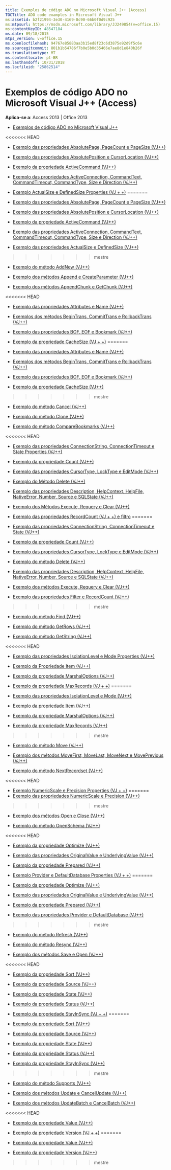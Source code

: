 ```yaml
---
title: Exemplos de código ADO no Microsoft Visual J++ (Access)
TOCTitle: ADO code examples in Microsoft Visual J++
ms:assetid: b2f21994-3e30-4169-8c90-66b0f0d9c925
ms:mtpsurl: https://msdn.microsoft.com/library/JJ249854(v=office.15)
ms:contentKeyID: 48547184
ms.date: 09/18/2015
mtps_version: v=office.15
ms.openlocfilehash: 94767e85883aa3b15ed8f23c6d3875e92d9f5c6e
ms.sourcegitcommit: 801b1b54786f7b0e5b0d35466e7ae8d1e840b26f
ms.translationtype: MT
ms.contentlocale: pt-BR
ms.lasthandoff: 10/31/2018
ms.locfileid: "25862514"
---
```

# <a name="ado-code-examples-in-microsoft-visual-j-access"></a>Exemplos de código ADO no Microsoft Visual J++ (Access)


**Aplica-se a**: Access 2013 | Office 2013

  - [Exemplos de código ADO no Microsoft Visual J++](ado-code-examples-in-microsoft-visual-j.md)

<<<<<<< HEAD
  - [Exemplo das propriedades AbsolutePage, PageCount e PageSize (VJ++)](absolutepage-pagecount-and-pagesize-properties-example-vj.md)

  - [Exemplo das propriedades AbsolutePosition e CursorLocation (VJ++)](absoluteposition-and-cursorlocation-properties-example-vj.md)

  - [Exemplo da propriedade ActiveCommand (VJ++)](activecommand-property-example-vj.md)

  - [Exemplo das propriedades ActiveConnection, CommandText, CommandTimeout, CommandType, Size e Direction (VJ++)](activeconnection-commandtext-commandtimeout-commandtype-size-and-direction-properties-example-vj.md)

  - [Exemplo ActualSize e DefinedSize Properties (VJ + +)](actualsize-and-definedsize-properties-example-vj.md)
=======
  - [Exemplo das propriedades AbsolutePage, PageCount e PageSize (VJ++)](absolutepage-pagecount-and-pagesize-properties-example-vj.md)

  - [Exemplo das propriedades AbsolutePosition e CursorLocation (VJ++)](absoluteposition-and-cursorlocation-properties-example-vj.md)

  - [Exemplo da propriedade ActiveCommand (VJ++)](activecommand-property-example-vj.md)

  - [Exemplo das propriedades ActiveConnection, CommandText, CommandTimeout, CommandType, Size e Direction (VJ++)](activeconnection-commandtext-commandtimeout-commandtype-size-and-direction-properties-example-vj.md)

  - [Exemplo das propriedades ActualSize e DefinedSize (VJ++)](actualsize-and-definedsize-properties-example-vj.md)
>>>>>>> mestre

  - [Exemplo do método AddNew (VJ++)](addnew-method-example-vj.md)

  - [Exemplo dos métodos Append e CreateParameter (VJ++)](append-and-createparameter-methods-example-vj.md)

  - [Exemplo dos métodos AppendChunk e GetChunk (VJ++)](appendchunk-and-getchunk-methods-example-vj.md)

<<<<<<< HEAD
  - [Exemplo das propriedades Attributes e Name (VJ++)](attributes-and-name-properties-example-vj.md)

  - [Exemplos dos métodos BeginTrans, CommitTrans e RollbackTrans (VJ++)](begintrans-committrans-and-rollbacktrans-methods-example-vj.md)

  - [Exemplo das propriedades BOF, EOF e Bookmark (VJ++)](bof-eof-and-bookmark-properties-example-vj.md)

  - [Exemplo da propriedade CacheSize (VJ + +)](cachesize-property-example-vj.md)
=======
  - [Exemplo das propriedades Attributes e Name (VJ++)](attributes-and-name-properties-example-vj.md)

  - [Exemplos dos métodos BeginTrans, CommitTrans e RollbackTrans (VJ++)](begintrans-committrans-and-rollbacktrans-methods-example-vj.md)

  - [Exemplo das propriedades BOF, EOF e Bookmark (VJ++)](bof-eof-and-bookmark-properties-example-vj.md)

  - [Exemplo da propriedade CacheSize (VJ++)](cachesize-property-example-vj.md)
>>>>>>> mestre

  - [Exemplo do método Cancel (VJ++)](cancel-method-example-vj.md)

  - [Exemplo do método Clone (VJ++)](clone-method-example-vj.md)

  - [Exemplo do método CompareBookmarks (VJ++)](comparebookmarks-method-example-vj.md)

<<<<<<< HEAD
  - [Exemplo das propriedades ConnectionString, ConnectionTimeout e State Properties (VJ++)](connectionstring-connectiontimeout-and-state-properties-example-vj.md)

  - [Exemplo da propriedade Count (VJ++)](count-property-example-vj.md)

  - [Exemplo das propriedades CursorType, LockType e EditMode (VJ++)](cursortype-locktype-and-editmode-properties-example-vj.md)

  - [Exemplo do Método Delete (VJ++)](delete-method-example-vj.md)

  - [Exemplo das propriedades Description, HelpContext, HelpFile, NativeError, Number, Source e SQLState (VJ++)](description-helpcontext-helpfile-nativeerror-number-source-and-sqlstate-properties-example-vj.md)

  - [Exemplo dos Métodos Execute, Requery e Clear (VJ++)](execute-requery-and-clear-methods-example-vj.md)

  - [Exemplo das propriedades RecordCount (VJ + +) e filtro](filter-and-recordcount-properties-example-vj.md)
=======
  - [Exemplo das propriedades ConnectionString, ConnectionTimeout e State (VJ++)](connectionstring-connectiontimeout-and-state-properties-example-vj.md)

  - [Exemplo da propriedade Count (VJ++)](count-property-example-vj.md)

  - [Exemplo das propriedades CursorType, LockType e EditMode (VJ++)](cursortype-locktype-and-editmode-properties-example-vj.md)

  - [Exemplo do método Delete (VJ++)](delete-method-example-vj.md)

  - [Exemplo das propriedades Description, HelpContext, HelpFile, NativeError, Number, Source e SQLState (VJ++)](description-helpcontext-helpfile-nativeerror-number-source-and-sqlstate-properties-example-vj.md)

  - [Exemplo dos métodos Execute, Requery e Clear (VJ++)](execute-requery-and-clear-methods-example-vj.md)

  - [Exemplo das propriedades Filter e RecordCount (VJ++)](filter-and-recordcount-properties-example-vj.md)
>>>>>>> mestre

  - [Exemplo do método Find (VJ++)](find-method-example-vj.md)

  - [Exemplo do método GetRows (VJ++)](getrows-method-example-vj.md)

  - [Exemplo do método GetString (VJ++)](getstring-method-example-vj.md)

<<<<<<< HEAD
  - [Exemplo das propriedades IsolationLevel e Mode Properties (VJ++)](isolationlevel-and-mode-properties-example-vj.md)

  - [Exemplo da Propriedade Item (VJ++)](item-property-example-vj.md)

  - [Exemplo da propriedade MarshalOptions (VJ++)](marshaloptions-property-example-vj.md)

  - [Exemplo da propriedade MaxRecords (VJ + +)](maxrecords-property-example-vj.md)
=======
  - [Exemplo das propriedades IsolationLevel e Mode (VJ++)](isolationlevel-and-mode-properties-example-vj.md)

  - [Exemplo da propriedade Item (VJ++)](item-property-example-vj.md)

  - [Exemplo da propriedade MarshalOptions (VJ++)](marshaloptions-property-example-vj.md)

  - [Exemplo da propriedade MaxRecords (VJ++)](maxrecords-property-example-vj.md)
>>>>>>> mestre

  - [Exemplo do método Move (VJ++)](move-method-example-vj.md)

  - [Exemplo dos métodos MoveFirst, MoveLast, MoveNext e MovePrevious (VJ++)](movefirst-movelast-movenext-and-moveprevious-methods-example-vj.md)

  - [Exemplo do método NextRecordset (VJ++)](nextrecordset-method-example-vj.md)

<<<<<<< HEAD
  - [Exemplo NumericScale e Precision Properties (VJ + +)](numericscale-and-precision-properties-example-vj.md)
=======
  - [Exemplo das propriedades NumericScale e Precision (VJ++)](numericscale-and-precision-properties-example-vj.md)
>>>>>>> mestre

  - [Exemplo dos métodos Open e Close (VJ++)](open-and-close-methods-example-vj.md)

  - [Exemplo do método OpenSchema (VJ++)](openschema-method-example-vj.md)

<<<<<<< HEAD
  - [Exemplo da propriedade Optimize (VJ++)](optimize-property-example-vj.md)

  - [Exemplo das propriedades OriginalValue e UnderlyingValue (VJ++)](originalvalue-and-underlyingvalue-properties-example-vj.md)

  - [Exemplo da propriedade Prepared (VJ++)](prepared-property-example-vj.md)

  - [Exemplo Provider e DefaultDatabase Properties (VJ + +)](provider-and-defaultdatabase-properties-example-vj.md)
=======
  - [Exemplo da propriedade Optimize (VJ++)](optimize-property-example-vj.md)

  - [Exemplo das propriedades OriginalValue e UnderlyingValue (VJ++)](originalvalue-and-underlyingvalue-properties-example-vj.md)

  - [Exemplo da propriedade Prepared (VJ++)](prepared-property-example-vj.md)

  - [Exemplo das propriedades Provider e DefaultDatabase (VJ++)](provider-and-defaultdatabase-properties-example-vj.md)
>>>>>>> mestre

  - [Exemplo do método Refresh (VJ++)](refresh-method-example-vj.md)

  - [Exemplo do método Resync (VJ++)](resync-method-example-vj.md)

  - [Exemplo dos métodos Save e Open (VJ++)](save-and-open-methods-example-vj.md)

<<<<<<< HEAD
  - [Exemplo da propriedade Sort (VJ++)](sort-property-example-vj.md)

  - [Exemplo da propriedade Source (VJ++)](source-property-example-vj.md)

  - [Exemplo da propriedade State (VJ++)](state-property-example-vj.md)

  - [Exemplo da propriedade Status (VJ++)](status-property-example-vj.md)

  - [Exemplo da propriedade StayInSync (VJ + +)](stayinsync-property-example-vj.md)
=======
  - [Exemplo da propriedade Sort (VJ++)](sort-property-example-vj.md)

  - [Exemplo da propriedade Source (VJ++)](source-property-example-vj.md)

  - [Exemplo da propriedade State (VJ++)](state-property-example-vj.md)

  - [Exemplo da propriedade Status (VJ++)](status-property-example-vj.md)

  - [Exemplo da propriedade StayInSync (VJ++)](stayinsync-property-example-vj.md)
>>>>>>> mestre

  - [Exemplo do método Supports (VJ++)](supports-method-example-vj.md)

  - [Exemplo dos métodos Update e CancelUpdate (VJ++)](update-and-cancelupdate-methods-example-vj.md)

  - [Exemplo dos métodos UpdateBatch e CancelBatch (VJ++)](updatebatch-and-cancelbatch-methods-example-vj.md)

<<<<<<< HEAD
  - [Exemplo da propriedade Value (VJ++)](value-property-example-vj.md)

  - [Exemplo da propriedade Version (VJ + +)](version-property-example-vj.md)
=======
  - [Exemplo da propriedade Value (VJ++)](value-property-example-vj.md)

  - [Exemplo da propriedade Version (VJ++)](version-property-example-vj.md)
>>>>>>> mestre

